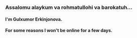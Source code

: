 ### Assalomu alaykum va rohmatullohi va barokatuh...
#### I'm Gulxumor Erkinjonova. 
#### For some reasons I won't be online for a few days.
